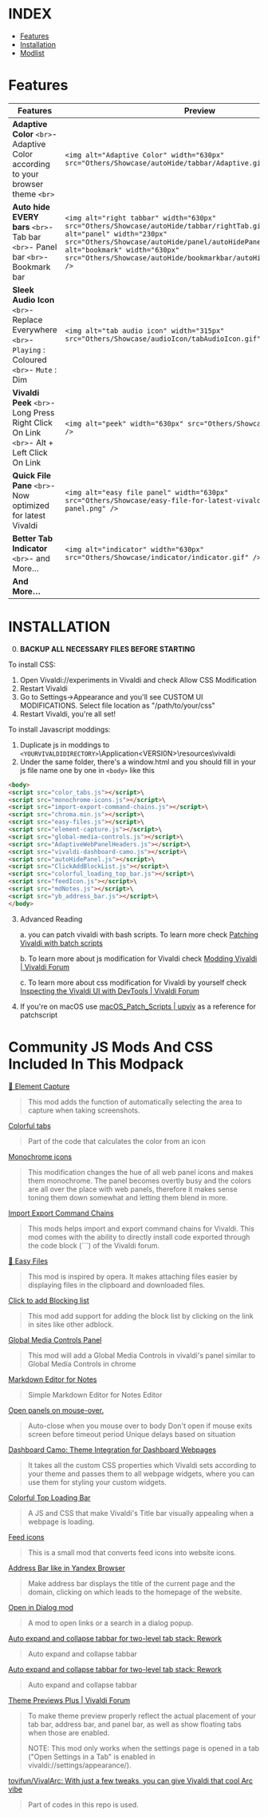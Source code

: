 # INDEX

- [Features](#features)
- [Installation](#installation)
- [Modlist](#community-js-mods-and-css-included-in-this-modpack)

# Features

| Features                                                                                                          | Preview                                                                                                                                                                                                                                                                                               |
| ----------------------------------------------------------------------------------------------------------------- | ----------------------------------------------------------------------------------------------------------------------------------------------------------------------------------------------------------------------------------------------------------------------------------------------------- |
| **Adaptive Color** `<br>`-Adaptive Color according to your browser theme `<br>`                         | `<img alt="Adaptive Color" width="630px" src="Others/Showcase/autoHide/tabbar/Adaptive.gif" />`                                                                                                                                                                                                     |
| **Auto hide EVERY bars** `<br>`- Tab bar `<br>`- Panel bar `<br>`- Bookmark bar                       | `<img alt="right tabbar" width="630px" src="Others/Showcase/autoHide/tabbar/rightTab.gif" /><img alt="panel" width="230px" src="Others/Showcase/autoHide/panel/autoHidePanel1.gif" />````<img alt="bookmark" width="630px" src="Others/Showcase/autoHide/bookmarkbar/autoHideBookmarkBar.gif" />` |
| **Sleek Audio Icon** `<br>`- Replace Everywhere `<br>`- `Playing` : Coloured `<br>`- `Mute` : Dim | `<img alt="tab audio icon" width="315px" src="Others/Showcase/audioIcon/tabAudioIcon.gif" />`                                                                                                                                                                                                       |
| **Vivaldi Peek** `<br>`- Long Press Right Click On Link `<br>`- Alt + Left Click On Link                | `<img alt="peek" width="630px" src="Others/Showcase/Peek/Peek.gif" />`                                                                                                                                                                                                                              |
| **Quick File Pane** `<br>`- Now optimized for latest Vivaldi                                              | `<img alt="easy file panel" width="630px" src="Others/Showcase/easy-file-for-latest-vivaldi/easy-file-panel.png" />`                                                                                                                                                                                |
| **Better Tab Indicator** `<br>`- and More…                                                               | `<img alt="indicator" width="630px" src="Others/Showcase/indicator/indicator.gif" />`                                                                                                                                                                                                               |
| **And More…**                                                                                              |                                                                                                                                                                                                                                                                                                       |

# INSTALLATION

0. **BACKUP ALL NECESSARY FILES BEFORE STARTING**

To install CSS:

1. Open Vivaldi://experiments in Vivaldi and check Allow CSS Modification
2. Restart Vivaldi
3. Go to Settings->Appearance and you'll see CUSTOM UI MODIFICATIONS. Select file location as "/path/to/your/css"
4. Restart Vivaldi, you're all set!

To install Javascript moddings:

1. Duplicate js in moddings to `<YOURVIVALDIDIRECTORY>`\Application\<VERSI0N>\resources\vivaldi
2. Under the same folder, there's a window.html  and you should fill in your js file name one by one in `<body>` like this

```html
<body>
<script src="color_tabs.js"></script>\
<script src="monochrome-icons.js"></script>\
<script src="import-export-command-chains.js"></script>\
<script src="chroma.min.js"></script>\
<script src="easy-files.js"></script>\
<script src="element-capture.js"></script>\
<script src="global-media-controls.js"></script>\
<script src="AdaptiveWebPanelHeaders.js"></script>\
<script src="vivaldi-dashboard-camo.js"></script>\
<script src="autoHidePanel.js"></script>\
<script src="ClickAddBlockList.js"></script>\
<script src="colorful_loading_top_bar.js"></script>\
<script src="feedIcon.js"></script>\
<script src="mdNotes.js"></script>\
<script src="yb_address_bar.js"></script>\
</body>
```

3. Advanced Reading

   a. you can patch vivaldi with bash scripts. To learn more check [Patching Vivaldi with batch scripts](https://forum.vivaldi.net/topic/10592/patching-vivaldi-with-batch-scripts/21?page=2)

   b. To learn more about js modification for Vivaldi check [Modding Vivaldi | Vivaldi Forum](https://forum.vivaldi.net/topic/10549/modding-vivaldi?page=1)

   c. To learn more about css modification for Vivaldi by yourself check [Inspecting the Vivaldi UI with DevTools | Vivaldi Forum](https://forum.vivaldi.net/topic/16684/inspecting-the-vivaldi-ui-with-devtools?page=1)
4. If you're on macOS use [macOS_Patch_Scripts | upviv](https://github.com/PaRr0tBoY/Vivaldi-Mods/blob/8a1e9f8a63f195f67f27ab2e5b86c4aff0081096/macOS_Patch_Scripts/upviv) as a reference for patchscript

# Community JS Mods And CSS Included In This Modpack

[📸 Element Capture](https://forum.vivaldi.net/topic/103686/element-capture?_=1758777284963)

> This mod adds the function of automatically selecting the area to capture when taking screenshots.

[Colorful tabs](https://forum.vivaldi.net/topic/96586/colorful-tabs?_=1758775816485)

> Part of the code that calculates the color from an icon

[Monochrome icons](https://forum.vivaldi.net/topic/102661/monochrome-icons?_=1758775889576)

> This modification changes the hue of all web panel icons and makes them monochrome. The panel becomes overtly busy and the colors are all over the place with web panels, therefore it makes sense toning them down somewhat and letting them blend in more.

[Import Export Command Chains](https://forum.vivaldi.net/topic/93964/import-export-command-chains?page=1)

> This mods helps import and export command chains for Vivaldi.
> This mod comes with the ability to directly install code exported through the code block (```) of the Vivaldi forum.

[📂 Easy Files](https://forum.vivaldi.net/topic/94531/easy-files?page=1)

> This mod is inspired by opera. It makes attaching files easier by displaying files in the clipboard and downloaded files.

[Click to add Blocking list](https://forum.vivaldi.net/topic/45735/click-to-add-blocking-list)

> This mod add support for adding the block list by clicking on the link in sites like other adblock.

[Global Media Controls Panel](https://forum.vivaldi.net/topic/66803/global-media-controls-panel)

> This mod will add a Global Media Controls in vivaldi's panel similar to Global Media Controls in chrome

[Markdown Editor for Notes](https://forum.vivaldi.net/topic/35644/markdown-editor-for-notes)

> Simple Markdown Editor for Notes Editor

[Open panels on mouse-over.](https://forum.vivaldi.net/topic/28413/open-panels-on-mouse-over/22?_=1593504963587)

> Auto-close when you mouse over to body
> Don't open if mouse exits screen before timeout period
> Unique delays based on situation

[Dashboard Camo: Theme Integration for Dashboard Webpages](https://forum.vivaldi.net/topic/102173/dashboard-camo-theme-integration-for-dashboard-webpages/3)

> It takes all the custom CSS properties which Vivaldi sets according to your theme and passes them to all webpage widgets, where you can use them for styling your custom widgets.

[Colorful Top Loading Bar](https://forum.vivaldi.net/topic/111621/colorful-top-loading-bar?_=1758776810153)

> A JS and CSS that make Vivaldi's Title bar visually appealing when a webpage is loading.

[Feed icons](https://forum.vivaldi.net/topic/73001/feed-icons?_=1758776884927)

> This is a small mod that converts feed icons into website icons.

[Address Bar like in Yandex Browser](https://forum.vivaldi.net/topic/96072/address-bar-like-in-yandex-browser?_=1758776929535)

> Make address bar displays the title of the current page and the domain, clicking on which leads to the homepage of the website.

[Open in Dialog mod](https://forum.vivaldi.net/topic/92501/open-in-dialog-mod/95?_=1758776959371)

> A mod to open links or a search in a dialog popup.

[Auto expand and collapse tabbar for two-level tab stack: Rework](https://forum.vivaldi.net/topic/111893/auto-expand-and-collapse-tabbar-for-two-level-tab-stack-rework?_=1758777265037)

> Auto expand and collapse tabbar

[Auto expand and collapse tabbar for two-level tab stack: Rework](https://forum.vivaldi.net/topic/111893/auto-expand-and-collapse-tabbar-for-two-level-tab-stack-rework?_=1758777265037)

> Auto expand and collapse tabbar

[Theme Previews Plus | Vivaldi Forum](https://forum.vivaldi.net/topic/103422/theme-previews-plus?_=1759122196203)

> To make theme preview properly reflect the actual placement of your tab bar, address bar, and panel bar, as well as show floating tabs when those are enabled.
>
> NOTE: This mod only works when the settings page is opened in a tab ("Open Settings in a Tab" is enabled in vivaldi://settings/appearance/).

[tovifun/VivalArc: With just a few tweaks, you can give Vivaldi that cool Arc vibe](https://github.com/tovifun/VivalArc)

> Part of codes in this repo is used.
